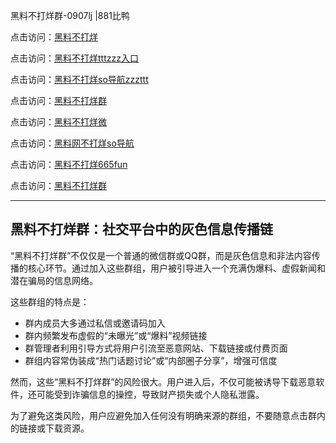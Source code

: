 黑料不打烊群-0907lj |881比鸭

点击访问：<a href="https://heiliaolvzlu3.pages.dev">黑料不打烊</a>  

点击访问：<a href="https://heiliaoyvnrda.pages.dev">黑料不打烊tttzzz入口</a>  

点击访问：<a href="https://heiliaoxfe5rb.pages.dev">黑料不打烊so导航zzzttt</a>  

点击访问：<a href="https://heiliao9wsbg3.pages.dev">黑料不打烊群</a>  

点击访问：<a href="https://heiliaoryrhyu.pages.dev">黑料不打烊微</a>  

点击访问：<a href="https://heiliaoxrq8i9.pages.dev">黑料网不打烊so导航</a>  

点击访问：<a href="https://heiliao5s28gk.pages.dev">黑料不打烊665fun</a>  

点击访问：<a href="https://heiliaokof3cy.pages.dev">黑料不打烊群</a>  

---

## 黑料不打烊群：社交平台中的灰色信息传播链

“黑料不打烊群”不仅仅是一个普通的微信群或QQ群，而是灰色信息和非法内容传播的核心环节。通过加入这些群组，用户被引导进入一个充满伪爆料、虚假新闻和潜在骗局的信息网络。

这些群组的特点是：
- 群内成员大多通过私信或邀请码加入  
- 群内频繁发布虚假的“未曝光”或“爆料”视频链接  
- 群管理者利用引导方式将用户引流至恶意网站、下载链接或付费页面  
- 群组内容常伪装成“热门话题讨论”或“内部圈子分享”，增强可信度

然而，这些“黑料不打烊群”的风险很大。用户进入后，不仅可能被诱导下载恶意软件，还可能受到诈骗信息的操控，导致财产损失或个人隐私泄露。

为了避免这类风险，用户应避免加入任何没有明确来源的群组，不要随意点击群内的链接或下载资源。

